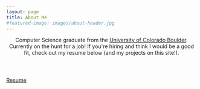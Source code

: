 ```yaml
---
layout: page
title: About Me
#featured-image: images/about-header.jpg
---
```


<header>
<p>
Computer Science graduate from the <a href="http://www.colorado.edu">University of Colorado Boulder</a>.
<br>
Currently on the hunt for a job!  If you're hiring and think I would be a good fit, check out my resume below (and my projects on this site!).
</p>
</header>

<a href="files/Resume.pdf" class="button special">Resume</a>
